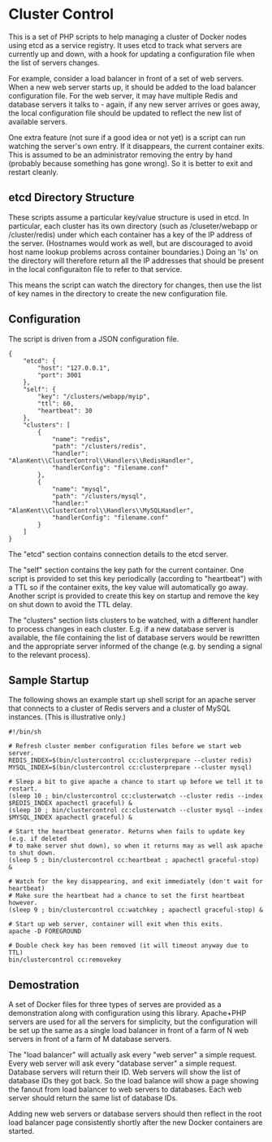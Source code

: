 # Cluster Control

This is a set of PHP scripts to help managing a cluster of Docker nodes using
etcd as a service registry. It uses etcd to track what servers are currently
up and down, with a hook for updating a configuration file when the list of
servers changes.

For example, consider a load balancer in front of a set of web servers. When
a new web server starts up, it should be added to the load balancer
configuration file. For the web server, it may have multiple Redis and database
servers it talks to - again, if any new server arrives or goes away, the
local configuration file should be updated to reflect the new list of available
servers.

One extra feature (not sure if a good idea or not yet) is a script can run
watching the server's own entry. If it disappears, the current container exits.
This is assumed to be an administrator removing the entry by hand (probably
because something has gone wrong). So it is better to exit and restart cleanly.


## etcd Directory Structure

These scripts assume a particular key/value structure is used in etcd. In
particular, each cluster has its own directory (such as /cluseter/webapp or
/cluster/redis) under which each container has a key of the IP address of the
server. (Hostnames would work as well, but are discouraged to avoid host name
lookup problems across container boundaries.) Doing an 'ls' on the directory
will therefore return all the IP addresses that should be present in the
local configuraiton file to refer to that service.

This means the script can watch the directory for changes, then use the list
of key names in the directory to create the new configuration file.

## Configuration

The script is driven from a JSON configuration file.

    {
        "etcd": {
            "host": "127.0.0.1",
            "port": 3001
        },
        "self": {
            "key": "/clusters/webapp/myip",
            "ttl": 60,
            "heartbeat": 30
        },
        "clusters": [
            {
                "name": "redis",
                "path": "/clusters/redis",
                "handler": "AlanKent\\ClusterControl\\Handlers\\RedisHandler",
                "handlerConfig": "filename.conf"
            },
            {
                "name": "mysql",
                "path": "/clusters/mysql",
                "handler:" "AlanKent\\ClusterControl\\Handlers\\MySQLHandler",
                "handlerConfig": "filename.conf"
            }
        ]
    }

The "etcd" section contains connection details to the etcd server.

The "self" section contains the key path for the current container. One script
is provided to set this key periodically (according to "heartbeat") with a TTL
so if the container exits, the key value will automatically go away. Another
script is provided to create this key on startup and remove the key on shut down
to avoid the TTL delay.

The "clusters" section lists clusters to be watched, with a different handler
to process changes in each cluster. E.g. if a new database server is available,
the file containing the list of database servers would be rewritten and the
appropriate server informed of the change (e.g. by sending a signal to the
relevant process).

## Sample Startup

The following shows an example start up shell script for an apache server that
connects to a cluster of Redis servers and a cluster of MySQL instances. (This
is illustrative only.)

    #!/bin/sh

    # Refresh cluster member configuration files before we start web server.
    REDIS_INDEX=$(bin/clustercontrol cc:clusterprepare --cluster redis)
    MYSQL_INDEX=$(bin/clustercontrol cc:clusterprepare --cluster mysql)

    # Sleep a bit to give apache a chance to start up before we tell it to restart.
    (sleep 10 ; bin/clustercontrol cc:clusterwatch --cluster redis --index $REDIS_INDEX apachectl graceful) &
    (sleep 10 ; bin/clustercontrol cc:clusterwatch --cluster mysql --index $MYSQL_INDEX apachectl graceful) &

    # Start the heartbeat generator. Returns when fails to update key (e.g. if deleted
    # to make server shut down), so when it returns may as well ask apache to shut down.
    (sleep 5 ; bin/clustercontrol cc:heartbeat ; apachectl graceful-stop) &

    # Watch for the key disappearing, and exit immediately (don't wait for heartbeat)
    # Make sure the heartbeat had a chance to set the first heartbeat however.
    (sleep 9 ; bin/clustercontrol cc:watchkey ; apachectl graceful-stop) &

    # Start up web server, container will exit when this exits.
    apache -D FOREGROUND

    # Double check key has been removed (it will timeout anyway due to TTL)
    bin/clustercontrol cc:removekey

## Demostration

A set of Docker files for three types of serves are provided as a demonstration
along with configuration using this library. Apache+PHP servers are used for
all the servers for simplicity, but the configuration will be set up the same
as a single load balancer in front of a farm of N web servers in front of a
farm of M database servers.

The "load balancer" will actually ask every "web server" a simple request.
Every web server will ask every "database server" a simple request. Database
servers will return their ID. Web servers will show the list of database IDs
they got back. So the load balance will show a page showing the fanout from
load balancer to web servers to databases. Each web server should return the
same list of database IDs.

Adding new web servers or database servers should then reflect in the root
load balancer page consistently shortly after the new Docker containers are
started.
